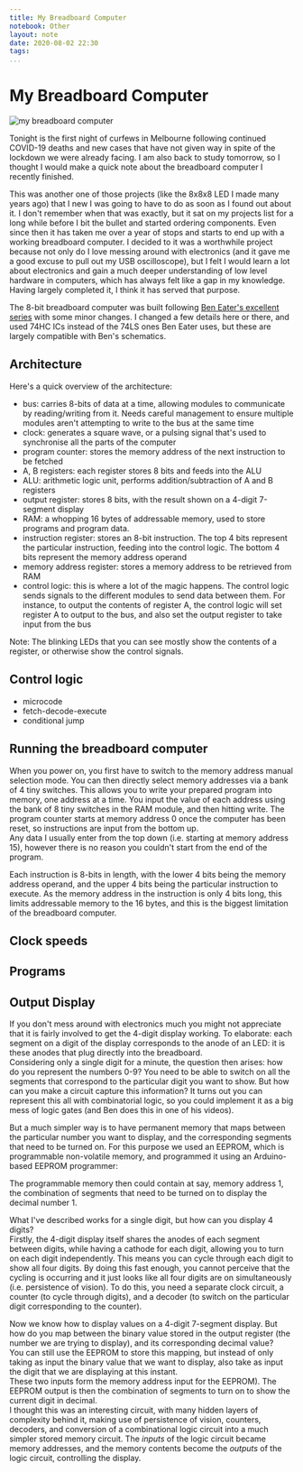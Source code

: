 ```yaml
---
title: My Breadboard Computer
notebook: Other
layout: note
date: 2020-08-02 22:30
tags:
...
```


# My Breadboard Computer

[TOC]: #


![my breadboard computer](https://imgur.com/gallery/4jkHO5a)

Tonight is the first night of curfews in Melbourne following continued COVID-19 deaths and
new cases that have not given way in spite of the lockdown we were already facing.  I am 
also back to study tomorrow, so I thought I would make a quick note about the
breadboard computer I recently finished.

This was another one of those projects (like the 8x8x8 LED I made many years
ago) that I new I was going to have to do as soon as I found out about it.  I don't remember 
when that was exactly, but it sat on my projects list for a long while before I bit the bullet
and started ordering components. Even since then it has taken me over a year of stops and 
starts to end up with a working breadboard computer.  I decided to it was a worthwhile
project because not only do I love messing around with electronics (and it gave me a good
excuse to pull out my USB oscilloscope), but I felt I would learn a lot about electronics
and gain a much deeper understanding of low level hardware in computers, which 
has always felt like a gap in my knowledge.  Having largely completed it, I think 
it has served that purpose.

The 8-bit breadboard computer was built following 
[Ben Eater's excellent series](https://eater.net/8bit/) with some minor changes.  I changed a few 
details here or there, and used 74HC ICs instead of the 74LS ones Ben Eater uses, but these 
are largely compatible with Ben's schematics.  


## Architecture 

<!-- annotated image --> 

Here's a quick overview of the architecture:

- bus: carries 8-bits of data at a time, allowing modules to communicate by reading/writing
  from it.  Needs careful management
  to ensure multiple modules aren't attempting to write to the bus at the same time
- clock: generates a square wave, or a pulsing signal that's used to synchronise all the 
  parts of the computer
- program counter: stores the memory address of the next instruction to be fetched
- A, B registers: each register stores 8 bits and feeds into the ALU 
- ALU: arithmetic logic unit, performs addition/subtraction of A and B registers
- output register: stores 8 bits, with the result shown on a 4-digit 7-segment display 
- RAM: a whopping 16 bytes of addressable memory, used to store programs and program data.
- instruction register: stores an 8-bit instruction. The top 4 bits represent
  the particular instruction, feeding into the control logic.  The bottom 4 bits represent the 
  memory address operand
- memory address register: stores a memory address to be retrieved from RAM 
- control logic: this is where a lot of the magic happens. The control logic sends signals to the 
  different modules to send data between them. For instance, to output the contents of register A, 
  the control logic will set register A to output to the bus, and also set the output register 
  to take input from the bus

Note: The blinking LEDs that you can see mostly show the contents of a register, or otherwise show 
the control signals. 

## Control logic

- microcode
- fetch-decode-execute
- conditional jump

## Running the breadboard computer 

When you power on, you first have to switch to the memory address manual selection mode.  You can 
then directly select memory addresses via a bank of 4 tiny switches.  This allows you to write your
prepared program into memory, one address at a time.  You input the value of each address using the
bank of 8 tiny switches in the RAM module, and then hitting write.  The program counter starts at 
memory address 0 once the computer has been reset, so instructions are input from the bottom up.  
Any data I usually enter from the top down (i.e. starting at memory address 15), however there
is no reason you couldn't start from the end of the program.

Each instruction is 8-bits in length, with the lower 4 bits being the memory address operand, and the
upper 4 bits being the particular instruction to execute.  As the memory address in the instruction
is only 4 bits long, this limits addressable memory to the 16 bytes, and this is the biggest
limitation of the breadboard computer. 

## Clock speeds

<!--issues with fast clock-->

## Programs

<!--todo: Fibonacci code-->

## Output Display

If you don't mess around with electronics much you might not appreciate that it is fairly involved to
get the 4-digit display working.  To elaborate: each segment on a digit of the display corresponds 
to the anode of an LED: it is 
these anodes that plug directly into the breadboard.  
Considering only a single digit for a minute, the question then arises: how do you represent the 
numbers 0-9?  You need to be able to switch on all the segments that correspond to the
particular digit you want to show.  But how can you make a circuit capture this information?
It turns out you can represent this all with 
combinatorial logic, so you could implement it as a big mess of logic gates (and Ben does this in
one of his videos).

But a much simpler way is to have permanent memory that
maps between the particular number you want to display, and the corresponding segments that need to
be turned on.  For this purpose we used an EEPROM, which is programmable non-volatile memory, and
programmed it using an Arduino-based EEPROM programmer:

<!-- todo: insert image of EEPROM programmer -->

The programmable memory then could contain at say, memory address 1, the combination of segments that
need to be turned on to display the decimal number 1.

What I've described works for a single digit, but how can you display 4 digits?  
Firstly, the 4-digit display itself shares the 
anodes of each segment between digits, while having a cathode for each digit, allowing you to turn on
each digit independently.  This means you can cycle through each digit to show all four digits.  By 
doing this fast enough, you cannot perceive that the cycling is occurring and it just looks like all
four digits are on simultaneously (i.e. persistence of vision).  To do this, you need a separate clock
circuit, a counter (to cycle through digits), and a decoder (to switch on the particular digit
corresponding to the counter).

<!-- todo: image of cycling through seven segment display  -->

Now we know how to display values on a 4-digit 7-segment display.  But how do you map between
the binary value stored in the output register (the number we are trying to display), and its
corresponding decimal value?  
You can still use the EEPROM to store this mapping, but instead of only taking as input the binary 
value that we want to display, also take as input the digit that we are displaying at this instant.  
These two inputs form the memory address input for the EEPROM). 
The EEPROM output is then the combination of segments to turn on to show the current digit in decimal.  
I thought this was an interesting circuit, with many hidden layers of complexity behind it, making
use of persistence of vision, counters, decoders, and conversion of a combinational logic circuit
into a much simpler stored memory circuit. The _inputs_ of the logic circuit became memory
addresses, and the memory contents become the _outputs_ of the logic circuit, controlling the display.



